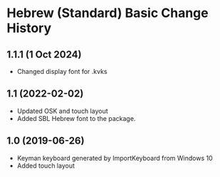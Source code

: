 Hebrew (Standard) Basic Change History
====================

1.1.1 (1 Oct 2024)
-----------------
* Changed display font for .kvks

1.1 (2022-02-02)
----------------
* Updated OSK and touch layout
* Added SBL Hebrew font to the package.

1.0 (2019-06-26)
----------------
* Keyman keyboard generated by ImportKeyboard from Windows 10 
* Added touch layout
